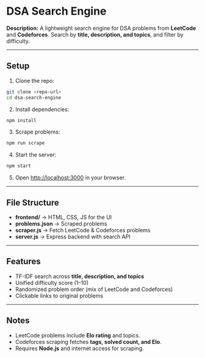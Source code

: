 # DSA Search Engine

**Description:**
A lightweight search engine for DSA problems from **LeetCode** and **Codeforces**. Search by **title, description, and topics**, and filter by difficulty.

---

## Setup

1. Clone the repo:
```bash
git clone <repo-url>
cd dsa-search-engine
```

2. Install dependencies:
```bash
npm install
```

3. Scrape problems:
```bash
npm run scrape
```

4. Start the server:
```bash
npm start
```

5. Open [http://localhost:3000](http://localhost:3000) in your browser.

---

## File Structure

- **frontend/** → HTML, CSS, JS for the UI  
- **problems.json** → Scraped problems  
- **scraper.js** → Fetch LeetCode & Codeforces problems  
- **server.js** → Express backend with search API  

---

## Features

- TF-IDF search across **title, description, and topics**  
- Unified difficulty score (1–10)  
- Randomized problem order (mix of LeetCode and Codeforces)  
- Clickable links to original problems  

---

## Notes

- LeetCode problems include **Elo rating** and topics.  
- Codeforces scraping fetches **tags, solved count, and Elo**.  
- Requires **Node.js** and internet access for scraping.

